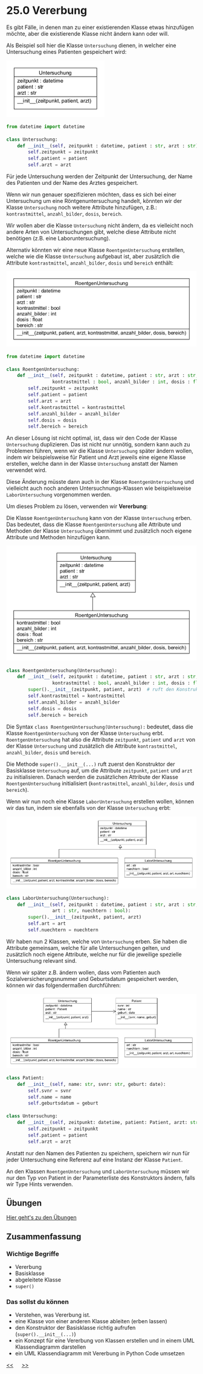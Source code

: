 # 25.0 Vererbung

Es gibt Fälle, in denen man zu einer existierenden Klasse
etwas hinzufügen möchte,
aber die existierende Klasse nicht ändern kann oder will.

Als Beispiel soll hier die Klasse `Untersuchung` dienen,
in welcher eine Untersuchung eines Patienten
gespeichert wird:

![Untersuchung](../img/25.0/untersuchung.png)

```python
from datetime import datetime

class Untersuchung:
    def __init__(self, zeitpunkt : datetime, patient : str, arzt : str):
        self.zeitpunkt = zeitpunkt
        self.patient = patient
        self.arzt = arzt
```

Für jede Untersuchung werden der Zeitpunkt der Untersuchung,
der Name des Patienten und der Name des Arztes gespeichert.

Wenn wir nun genauer spezifizieren möchten,
dass es sich bei einer Untersuchung um eine Röntgenuntersuchung handelt,
könnten wir der Klasse `Untersuchung` noch weitere Attribute hinzufügen,
z.B.: `kontrastmittel`, `anzahl_bilder`, `dosis`, `bereich`.

Wir wollen aber die Klasse `Untersuchung` nicht ändern,
da es vielleicht noch andere Arten von Untersuchungen gibt,
welche diese Attribute nicht benötigen (z.B. eine Laboruntersuchung).

Alternativ könnten wir eine neue Klasse `RoentgenUntersuchung` erstellen,
welche wie die Klasse `Untersuchung` aufgebaut ist,
aber zusätzlich die Attribute `kontrastmittel`, 
`anzahl_bilder`, `dosis` und `bereich` enthält:

![RoentgenUntersuchung](../img/25.0/roentgen_untersuchung.png)

```python
from datetime import datetime

class RoentgenUntersuchung:
    def __init__(self, zeitpunkt : datetime, patient : str, arzt : str,
                 kontrastmittel : bool, anzahl_bilder : int, dosis : float, bereich : str):
        self.zeitpunkt = zeitpunkt
        self.patient = patient
        self.arzt = arzt
        self.kontrastmittel = kontrastmittel
        self.anzahl_bilder = anzahl_bilder
        self.dosis = dosis
        self.bereich = bereich
```

An dieser Lösung ist nicht optimal,
ist, dass wir den Code der Klasse `Untersuchung` duplizieren.
Das ist nicht nur unnötig,
sondern kann auch zu Problemen führen,
wenn wir die Klasse `Untersuchung` später ändern wollen,
indem wir beispielsweise für Patient und Arzt
jeweils eine eigene Klasse erstellen,
welche dann in der Klasse `Untersuchung` 
anstatt der Namen verwendet wird.

Diese Änderung müsste dann auch in der Klasse `RoentgenUntersuchung`
und vielleicht auch noch anderen Untersuchnungs-Klassen wie
beispielsweise `LaborUntersuchung` vorgenommen werden.

Um dieses Problem zu lösen, verwenden wir **Vererbung**:

Die Klasse `RoentgenUntersuchung` kann von der Klasse `Untersuchung` erben.
Das bedeutet, dass die Klasse `RoentgenUntersuchung`
alle Attribute und Methoden der Klasse `Untersuchung` übernimmt
und zusätzlich noch eigene Attribute und Methoden hinzufügen kann.

![Vererbung](../img/25.0/vererbung.png)

```python
class RoentgenUntersuchung(Untersuchung):
    def __init__(self, zeitpunkt : datetime, patient : str, arzt : str,
                 kontrastmittel : bool, anzahl_bilder : int, dosis : float, bereich : str):
        super().__init__(zeitpunkt, patient, arzt)  # ruft den Konstruktor der Basisklasse auf
        self.kontrastmittel = kontrastmittel
        self.anzahl_bilder = anzahl_bilder
        self.dosis = dosis
        self.bereich = bereich
```

Die Syntax `class RoentgenUntersuchung(Untersuchung):` bedeutet,
dass die Klasse `RoentgenUntersuchung` von der Klasse `Untersuchung` erbt.
`RoentgenUntersuchung` hat also die Attribute
`zeitpunkt`, `patient` und `arzt` von der Klasse `Untersuchung`
und zusätzlich die Attribute 
`kontrastmittel`, `anzahl_bilder`, `dosis` und `bereich`.

Die Methode `super().__init__(...)` 
ruft zuerst den Konstruktor der Basisklasse `Untersuchung` auf,
um die Attribute `zeitpunkt`, `patient` und `arzt` zu initialisieren.
Danach werden die zusätzlichen Attribute der Klasse `RoentgenUntersuchung`
initialisiert (`kontrastmittel`, `anzahl_bilder`, `dosis` und `bereich`).

Wenn wir nun noch eine Klasse `LaborUntersuchung` erstellen wollen,
können wir das tun, indem sie ebenfalls von der Klasse `Untersuchung` erbt:

![Laboruntersuchung](../img/25.0/labor_untersuchung.png)

```python
class LaborUntersuchung(Untersuchung):
    def __init__(self, zeitpunkt : datetime, patient : str, arzt : str,
                 art : str, nuechtern : bool):
        super().__init__(zeitpunkt, patient, arzt)
        self.art = art
        self.nuechtern = nuechtern
```

Wir haben nun 2 Klassen, welche von `Untersuchung` erben.
Sie haben die Attribute gemeinsam, welche für alle Untersuchungen gelten,
und zusätzlich noch eigene Attribute, 
welche nur für die jeweilige spezielle Untersuchung relevant sind.

Wenn wir später z.B. ändern wollen, dass vom Patienten auch
Sozialversicherungsnummer und Geburtsdatum 
gespeichert werden, können wir das folgendermaßen durchführen:

![Vererbung komplett](../img/25.0/vererbung_komplett.png)

```python
class Patient:
    def __init__(self, name: str, svnr: str, geburt: date):
        self.svnr = svnr
        self.name = name
        self.geburtsdatum = geburt
        
class Untersuchung:
    def __init__(self, zeitpunkt: datetime, patient: Patient, arzt: str):
        self.zeitpunkt = zeitpunkt
        self.patient = patient
        self.arzt = arzt
```

Anstatt nur den Namen des Patienten zu speichern,
speichern wir nun für jeder Untersuchung
eine Referenz auf eine Instanz der Klasse `Patient`.

An den Klassen `RoentgenUntersuchung` und `LaborUntersuchung`
müssen wir nur den Typ von Patient in der Parameterliste
des Konstruktors ändern, falls wir Type Hints verwenden.


## Übungen
[Hier geht's zu den Übungen](../uebungen/UE_25.0_Vererbung.md)

## Zusammenfassung

### Wichtige Begriffe
- Vererbung
- Basisklasse
- abgeleitete Klasse
- `super()`


### Das sollst du können
- Verstehen, was Vererbung ist.
- eine Klasse von einer anderen Klasse ableiten (erben lassen)
- den Konstruktor der Basisklasse richtig aufrufen (`super().__init__(...)`)
- ein Konzept für eine Vererbung von Klassen erstellen und
  in einem UML Klassendiagramm darstellen
- ein UML Klassendiagramm mit Vererbung in Python Code umsetzen



[<<](24.0_Referenzen.md) &emsp; [>>](25.1_Polymorphie.md)